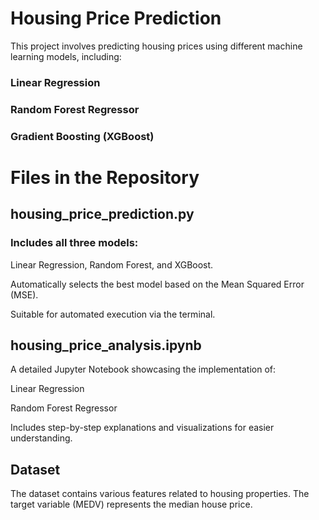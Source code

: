 # Housing Price Prediction
This project involves predicting housing prices using different machine learning models, including:

### Linear Regression
### Random Forest Regressor
### Gradient Boosting (XGBoost)
# Files in the Repository

## housing_price_prediction.py

### Includes all three models: 
Linear Regression, Random Forest, and XGBoost.

Automatically selects the best model based on the Mean Squared Error (MSE).

Suitable for automated execution via the terminal.

## housing_price_analysis.ipynb

A detailed Jupyter Notebook showcasing the implementation of:

Linear Regression

Random Forest Regressor

Includes step-by-step explanations and visualizations for easier understanding.

## Dataset
The dataset contains various features related to housing properties. The target variable (MEDV) represents the median house price.

